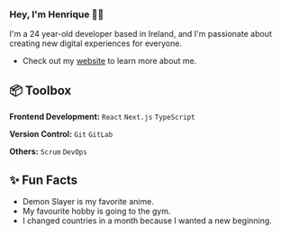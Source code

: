 ### Hey, I'm Henrique 👋🏻  

I'm a 24 year-old developer based in Ireland, and I'm passionate about creating new digital experiences for everyone. 

- Check out my [website](https://www.honoikazuchi.com/) to learn more about me.
 
## 📦 Toolbox

**Frontend Development:** `React` `Next.js` `TypeScript`
 
**Version Control:** `Git` `GitLab`

**Others:** `Scrum` `DevOps`
 
## ✨ Fun Facts 

- Demon Slayer is my favorite anime.
- My favourite hobby is going to the gym.
- I changed countries in a month because I wanted a new beginning.
